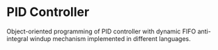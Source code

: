 # PID Controller

Object-oriented programming of PID controller with dynamic FIFO anti-integral windup mechanism implemented in different languages.
